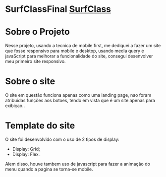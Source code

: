 # SurfClassFinal <a  href="iijao.github.io/surfclassfinal/"> SurfClass </a>

<h1> Sobre o Projeto </h1>
  <p> Nesse projeto, usando a tecnica de mobile first, me dediquei a fazer um site que fosse responsivo para mobile e desktop, usando media query e javaScript para melhorar a funcionalidade do site, consegui desenvolver meu primeiro site responsivo. </p> 

<h1> Sobre o site </h1>

  <p> O site em questão funciona apenas como uma landing page, nao foram atribuidas funções aos botoes, tendo em vista que é um site apenas para exibiçao.. </p> 
  
  ##
  
<h1> Template do site </h1>

O site foi desenvolvido com o uso de 2 tipos de display:

* Display: Grid;
* Display: Flex.

Alem disso, houve tambem uso de javascript para fazer a animação do menu quando a pagina se torna-se mobile.
